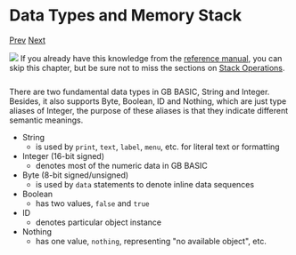 # Data Types and Memory Stack

[Prev]() [Next]()

<div class="content-gray" style="min-height: 48px;">
  <img src="imgs/logo-nokbd.png" class="logo-tip">
  <span class="content-text">
    If you already have this knowledge from the <a href="https://paladin-t.github.io/kits/gbb/manual.html" target="_blank" class="nav-link">reference manual</a>, you can skip this chapter, but be sure not to miss the sections on <a href="stack-operations.html" class="nav-link">Stack Operations</a>.
  </span>
</div>

There are two fundamental data types in GB BASIC, String and Integer. Besides, it also supports Byte, Boolean, ID and Nothing, which are just type aliases of Integer, the purpose of these aliases is that they indicate different semantic meanings.

* String
  * is used by `print`, `text`, `label`, `menu`, etc. for literal text or formatting
* Integer (16-bit signed)
  * denotes most of the numeric data in GB BASIC
* Byte (8-bit signed/unsigned)
  * is used by `data` statements to denote inline data sequences
* Boolean
  * has two values, `false` and `true`
* ID
  * denotes particular object instance
* Nothing
  * has one value, `nothing`, representing "no available object", etc.
